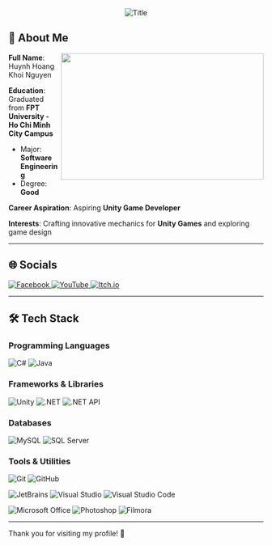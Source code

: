 <div align="center">
  <img src="https://readme-typing-svg.herokuapp.com?font=Architects+Daughter&color=%2338C2FF&size=50¢er=true&vCenter=true&height=60&width=600&lines=Hello!+I'm+Huynh+Nguyen!;Welcome+to+my+profile!" alt="Title">
</div>

## 👋 About Me

<img src="https://github.com/user-attachments/assets/c9dbeadd-6706-4e8c-a109-948cbc920d9c" width="400" height="250" align="right"/>

**Full Name**: Huynh Hoang Khoi Nguyen

**Education**: Graduated from **FPT University - Ho Chi Minh City Campus**  
  - Major: **Software Engineering**  
  - Degree: **Good**

**Career Aspiration**: Aspiring **Unity Game Developer**  

**Interests**: Crafting innovative mechanics for **Unity Games** and exploring game design  

---

## 🌐 Socials

<div align="left">
  <a href="https://www.facebook.com/NotAvailableForTime">
    <img src="https://img.shields.io/badge/-Facebook-1877F2?logo=facebook&logoColor=white" alt="Facebook" />
  </a>
  <a href="https://www.youtube.com/@gamerchanoi5960">
    <img src="https://img.shields.io/badge/-YouTube-FF0000?logo=youtube&logoColor=white" alt="YouTube" />
  </a>
  <a href="https://huynhnguyen-haku.itch.io/">
    <img src="https://img.shields.io/badge/-Itch.io-FB4C4E?logo=itchdotio&logoColor=white" alt="Itch.io" />
  </a>
</div>

---

## 🛠️ Tech Stack

### Programming Languages
![C#](https://img.shields.io/badge/-C%23-239120?logo=c-sharp&logoColor=white)
![Java](https://img.shields.io/badge/-Java-007396?logo=java&logoColor=white)

### Frameworks & Libraries
![Unity](https://img.shields.io/badge/-Unity-000000?logo=unity&logoColor=white)
![.NET](https://img.shields.io/badge/-.NET-512BD4?logo=dot-net&logoColor=white)
![.NET API](https://img.shields.io/badge/-.NET%20API-512BD4?logo=dot-net&logoColor=white)

### Databases
![MySQL](https://img.shields.io/badge/-MySQL-4479A1?logo=mysql&logoColor=white)
![SQL Server](https://img.shields.io/badge/-SQL%20Server-CC2927?logo=microsoft-sql-server&logoColor=white)

### Tools & Utilities
![Git](https://img.shields.io/badge/-Git-F05032?logo=git&logoColor=white)
![GitHub](https://img.shields.io/badge/-GitHub-181717?logo=github&logoColor=white)

![JetBrains](https://img.shields.io/badge/-JetBrains-000000?logo=jetbrains&logoColor=white)
![Visual Studio](https://img.shields.io/badge/-Visual%20Studio-5C2D91?logo=visual-studio&logoColor=white)
![Visual Studio Code](https://img.shields.io/badge/-VS%20Code-007ACC?logo=visual-studio-code&logoColor=white)


![Microsoft Office](https://img.shields.io/badge/-Microsoft%20Office-0078D4?logo=microsoft&logoColor=white)
![Photoshop](https://img.shields.io/badge/-Photoshop-31A8FF?logo=adobe-photoshop&logoColor=white)
![Filmora](https://img.shields.io/badge/-Filmora-FF5733?logo=filmora&logoColor=white)

---

Thank you for visiting my profile! 🎉

